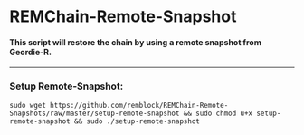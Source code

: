 # REMChain-Remote-Snapshot

#### This script will restore the chain by using a remote snapshot from Geordie-R.

***

### Setup Remote-Snapshot:

```
sudo wget https://github.com/remblock/REMChain-Remote-Snapshots/raw/master/setup-remote-snapshot && sudo chmod u+x setup-remote-snapshot && sudo ./setup-remote-snapshot
```


